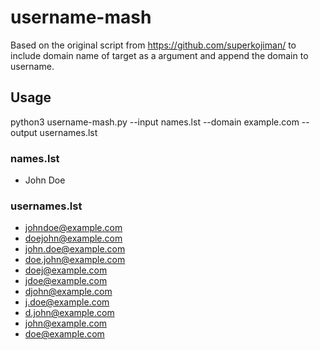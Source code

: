 # username-mash

Based on the original script from https://github.com/superkojiman/ to include domain name of target as a argument and append the domain to username.

## Usage
python3 username-mash.py --input names.lst --domain example.com --output usernames.lst


### names.lst
+ John Doe

### usernames.lst
+ johndoe@example.com
+ doejohn@example.com
+ john.doe@example.com
+ doe.john@example.com
+ doej@example.com
+ jdoe@example.com
+ djohn@example.com
+ j.doe@example.com
+ d.john@example.com
+ john@example.com
+ doe@example.com 
